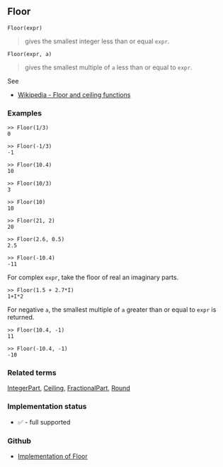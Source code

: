 ## Floor

```
Floor(expr)
```

> gives the smallest integer less than or equal `expr`. 

```
Floor(expr, a)
```

> gives the smallest multiple of `a` less than or equal to `expr`. 

See
* [Wikipedia - Floor and ceiling functions](https://en.wikipedia.org/wiki/Floor_and_ceiling_functions)

### Examples

```
>> Floor(1/3)
0

>> Floor(-1/3)
-1

>> Floor(10.4)    
10    
 
>> Floor(10/3)    
3    
 
>> Floor(10)    
10    
 
>> Floor(21, 2)    
20    
 
>> Floor(2.6, 0.5)    
2.5    
 
>> Floor(-10.4)    
-11    
```

For complex `expr`, take the floor of real an imaginary parts.

```
>> Floor(1.5 + 2.7*I)    
1+I*2   
```

For negative `a`, the smallest multiple of `a` greater than or equal to `expr` is returned.
   
```
>> Floor(10.4, -1)    
11    
 
>> Floor(-10.4, -1)    
-10    
```

### Related terms 
[IntegerPart](IntegerPart.md), [Ceiling](Ceiling.md), [FractionalPart](FractionalPart.md), [Round](Round.md)






### Implementation status

* &#x2705; - full supported

### Github

* [Implementation of Floor](https://github.com/axkr/symja_android_library/blob/master/symja_android_library/matheclipse-core/src/main/java/org/matheclipse/core/builtin/IntegerFunctions.java#L624) 
